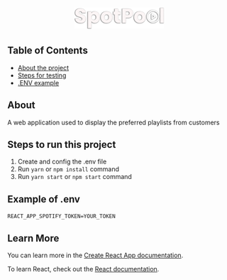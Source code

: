 <h1 align="center">
  <img src="./src/assets/SpotPool.svg" alt="SpotPool" width="40%" />
</h1>

## Table of Contents
* [About the project](#about)
* [Steps for testing](#steps-to-run-this-project)
* [.ENV example](#example-of-.env)

## About
A web application used to display the preferred playlists from customers

## Steps to run this project

1. Create and config the .env file
2. Run `yarn` or `npm install` command
3. Run `yarn start` or `npm start` command

## Example of .env

```
REACT_APP_SPOTIFY_TOKEN=YOUR_TOKEN
```

## Learn More

You can learn more in the [Create React App documentation](https://facebook.github.io/create-react-app/docs/getting-started).

To learn React, check out the [React documentation](https://reactjs.org/).
